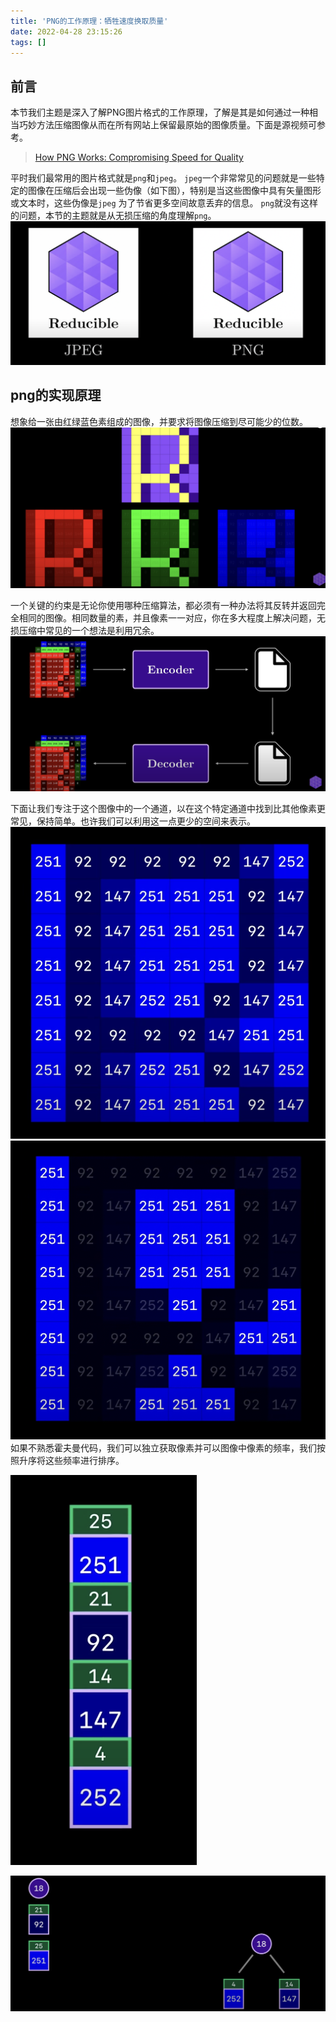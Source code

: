 ```yaml
---
title: 'PNG的工作原理：牺牲速度换取质量'
date: 2022-04-28 23:15:26
tags: []
---
```

## 前言
本节我们主题是深入了解PNG图片格式的工作原理，了解是其是如何通过一种相当巧妙方法压缩图像从而在所有网站上保留最原始的图像质量。下面是源视频可参考。
> [How PNG Works: Compromising Speed for Quality](https://www.youtube.com/watch?v=EFUYNoFRHQI)

平时我们最常用的图片格式就是`png`和`jpeg`。 `jpeg`一个非常常见的问题就是一些特定的图像在压缩后会出现一些伪像（如下图），特别是当这些图像中具有矢量图形或文本时，这些伪像是`jpeg` 为了节省更多空间故意丢弃的信息。 `png`就没有这样的问题，本节的主题就是从无损压缩的角度理解`png`。
![](./picture1.png)
## png的实现原理
想象给一张由红绿蓝色素组成的图像，并要求将图像压缩到尽可能少的位数。
![](./picture2.png)

一个关键的约束是无论你使用哪种压缩算法，都必须有一种办法将其反转并返回完全相同的图像。相同数量的素，并且像素一一对应，你在多大程度上解决问题，无损压缩中常见的一个想法是利用冗余。![](./picture3.png)

下面让我们专注于这个图像中的一个通道，以在这个特定通道中找到比其他像素更常见，保持简单。也许我们可以利用这一点更少的空间来表示。
![](./picture4.png)![](./picture5.png)
如果不熟悉霍夫曼代码，我们可以独立获取像素并可以图像中像素的频率，我们按照升序将这些频率进行排序。


![](./picture6.png)

![](./picture7.png)
